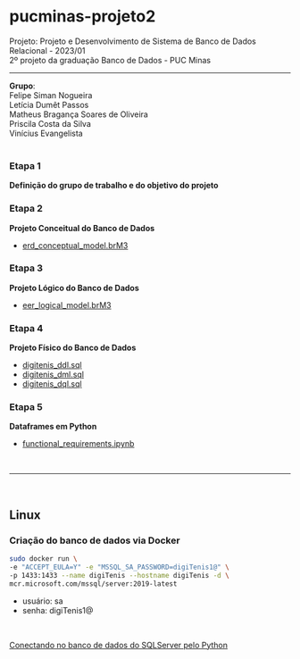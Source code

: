 # pucminas-projeto2
Projeto: Projeto e Desenvolvimento de Sistema de Banco de Dados Relacional - 2023/01
<br>
2º projeto da graduação Banco de Dados - PUC Minas
<br>
<hr>

**Grupo**:<br>
Felipe Siman Nogueira<br>
Letícia Dumêt Passos<br>
Matheus Bragança Soares de Oliveira<br>
Priscila Costa da Silva<br>
Vinícius Evangelista<br>
<br>

### Etapa 1
**Definição do grupo de trabalho e do objetivo do projeto**

### Etapa 2
**Projeto Conceitual do Banco de Dados**
- [erd_conceptual_model.brM3](https://github.com/matbragan/pucminas-projeto2/blob/main/erd_conceptual_model.brM3)

### Etapa 3
**Projeto Lógico do Banco de Dados**
- [eer_logical_model.brM3](https://github.com/matbragan/pucminas-projeto2/blob/main/eer_logical_model.brM3)

### Etapa 4
**Projeto Físico do Banco de Dados**
- [digitenis_ddl.sql](https://github.com/matbragan/pucminas-projeto2/blob/main/digitenis_ddl.sql)
- [digitenis_dml.sql](https://github.com/matbragan/pucminas-projeto2/blob/main/digitenis_dml.sql)
- [digitenis_dql.sql](https://github.com/matbragan/pucminas-projeto2/blob/main/digitenis_dql.sql)

### Etapa 5
**Dataframes em Python**
- [functional_requirements.ipynb](https://github.com/matbragan/pucminas-projeto2/blob/main/functional_requirements.ipynb)

<br>
<hr>
<br>

## Linux
### Criação do banco de dados via Docker
~~~sh
sudo docker run \
-e "ACCEPT_EULA=Y" -e "MSSQL_SA_PASSWORD=digiTenis1@" \
-p 1433:1433 --name digiTenis --hostname digiTenis -d \
mcr.microsoft.com/mssql/server:2019-latest
~~~
- usuário: sa
- senha: digiTenis1@

<br>

[Conectando no banco de dados do SQLServer pelo Python](https://tryolabs.com/blog/2012/06/25/connecting-sql-server-database-python-under-ubuntu)

